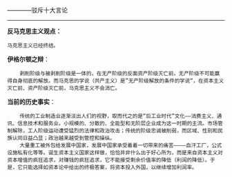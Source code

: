 ————驳斥十大言论

---
**反马克思主义观点：**

	马克思主义已经终结。

**伊格尔顿之辩**：

		剥削阶级与被剥削阶级是一体的，在无产阶级的反面资产阶级灭亡前，无产阶级不可能赢得自身彻底的解放。而马克思的学说（共产主义）是”无产阶级解放的条件的学说“，在资本主义灭亡前、资产阶级灭亡前，马克思主义不会消亡。

**当前的历史事实**：

		传统的工业制造业逐渐淡出人们的视野，取而代之的是“后工业时代”文化——消费主义、通讯、信息技术和服务业。小规模的、分散的、全能型和无阶层企业成为这一时期的主流。市场管制解除，工人阶级运动遭受猛烈的法律和政治攻击；传统的阶级忠诚被削弱，而区域、性别和民族认同日益凸显；政治越来越受到管控和操纵。
		大量重工被外包给发展中国家，发展中国家承受着着一切带来的痛苦————血汗工厂，公式设施私有化等等。诞生资本主义国家这样做，恰恰并非什么出于好心所为，而是来自资本主义对资本增值的疯狂追求，对赚钱的疯狂追求，它不能接受剩余价值率的降低（利润的降低）。于是，它只能选择如资本论中给出的终极答案，将资本投入外国，以继续增加利润率。
